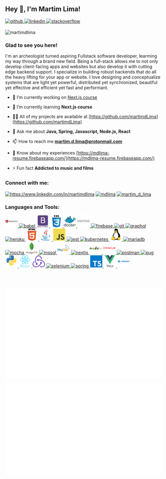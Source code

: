## Hey 👋, I'm Martim Lima!  
  

<a href="https://github.com/martimdLima" target="_blank">
<img src=https://img.shields.io/badge/github-%2324292e.svg?&style=for-the-badge&logo=github&logoColor=white alt=github style="margin-bottom: 5px;" />
</a>
<a href="https://linkedin.com/in/martimdlima" target="_blank">
<img src=https://img.shields.io/badge/linkedin-%231E77B5.svg?&style=for-the-badge&logo=linkedin&logoColor=white alt=linkedin style="margin-bottom: 5px;" />
</a>
<a href="https://stackoverflow.com/users/mdlima" target="_blank">
<img src=https://img.shields.io/badge/stackoverflow-%23F28032.svg?&style=for-the-badge&logo=stackoverflow&logoColor=white alt=stackoverflow style="margin-bottom: 5px;" />
</a>  
<p align="left"> <img src="https://komarev.com/ghpvc/?username=martimdlima&label=Profile%20views&color=0e75b6&style=flat" alt="martimdlima" /> </p>


### Glad to see you here!  
I'm an archeologist turned aspiring Fullstack software developer, learming my way through a brand new field. 
Being a full-stack allows me to not only develop client-facing apps and websites but also develop it with cutting edge backend support.
I specialize in building robust backends that do all the heavy lifting for your app or website. I love designing and conceptualize systems that are light yet powerful, distributed yet synchronized, beautiful yet effective and efficient yet fast and performant.  



- 🔭 I’m currently working on [Next.js course](https://github.com/martimdLima/Nextjs-and-React---The-Complete-Guide)

- 🌱 I’m currently learning **Next.js course**

- 👨‍💻 All of my projects are available at [https://github.com/martimdLima](https://github.com/martimdLima)

- 💬 Ask me about **Java, Spring, Javascript, Node.js, React**

- 📫 How to reach me **martim.d.lima@protonmail.com**

- 📄 Know about my experiences [https://mdlima-resume.firebaseapp.com/](https://mdlima-resume.firebaseapp.com/)

- ⚡ Fun fact **Addicted to music and films**

<h3 align="left">Connect with me:</h3>
<p align="left">
<a href="https://linkedin.com/in/https://www.linkedin.com/in/martimdlima" target="blank"><img align="center" src="https://cdn.jsdelivr.net/npm/simple-icons@3.0.1/icons/linkedin.svg" alt="https://www.linkedin.com/in/martimdlima" height="30" width="40" /></a>
<a href="https://stackoverflow.com/users/mdlima" target="blank"><img align="center" src="https://cdn.jsdelivr.net/npm/simple-icons@3.0.1/icons/stackoverflow.svg" alt="mdlima" height="30" width="40" /></a>
<a href="https://www.hackerrank.com/martim_d_lima" target="blank"><img align="center" src="https://cdn.jsdelivr.net/npm/simple-icons@3.0.1/icons/hackerrank.svg" alt="martim_d_lima" height="30" width="40" /></a>
</p>

<h3 align="left">Languages and Tools:</h3>
<p align="left"> <a href="https://angular.io" target="_blank"> <img src="https://raw.githubusercontent.com/devicons/devicon/master/icons/angularjs/angularjs-original-wordmark.svg" alt="angularjs" width="40" height="40"/> </a> <a href="https://babeljs.io/" target="_blank"> <img src="https://www.vectorlogo.zone/logos/babeljs/babeljs-icon.svg" alt="babel" width="40" height="40"/> </a> <a href="https://getbootstrap.com" target="_blank"> <img src="https://raw.githubusercontent.com/devicons/devicon/master/icons/bootstrap/bootstrap-plain-wordmark.svg" alt="bootstrap" width="40" height="40"/> </a> <a href="https://www.w3schools.com/css/" target="_blank"> <img src="https://raw.githubusercontent.com/devicons/devicon/master/icons/css3/css3-original-wordmark.svg" alt="css3" width="40" height="40"/> </a> <a href="https://www.docker.com/" target="_blank"> <img src="https://raw.githubusercontent.com/devicons/devicon/master/icons/docker/docker-original-wordmark.svg" alt="docker" width="40" height="40"/> </a> <a href="https://expressjs.com" target="_blank"> <img src="https://raw.githubusercontent.com/devicons/devicon/master/icons/express/express-original-wordmark.svg" alt="express" width="40" height="40"/> </a> <a href="https://firebase.google.com/" target="_blank"> <img src="https://www.vectorlogo.zone/logos/firebase/firebase-icon.svg" alt="firebase" width="40" height="40"/> </a> <a href="https://git-scm.com/" target="_blank"> <img src="https://www.vectorlogo.zone/logos/git-scm/git-scm-icon.svg" alt="git" width="40" height="40"/> </a> <a href="https://graphql.org" target="_blank"> <img src="https://www.vectorlogo.zone/logos/graphql/graphql-icon.svg" alt="graphql" width="40" height="40"/> </a> <a href="https://heroku.com" target="_blank"> <img src="https://www.vectorlogo.zone/logos/heroku/heroku-icon.svg" alt="heroku" width="40" height="40"/> </a> <a href="https://www.w3.org/html/" target="_blank"> <img src="https://raw.githubusercontent.com/devicons/devicon/master/icons/html5/html5-original-wordmark.svg" alt="html5" width="40" height="40"/> </a> <a href="https://www.java.com" target="_blank"> <img src="https://raw.githubusercontent.com/devicons/devicon/master/icons/java/java-original.svg" alt="java" width="40" height="40"/> </a> <a href="https://developer.mozilla.org/en-US/docs/Web/JavaScript" target="_blank"> <img src="https://raw.githubusercontent.com/devicons/devicon/master/icons/javascript/javascript-original.svg" alt="javascript" width="40" height="40"/> </a> <a href="https://jestjs.io" target="_blank"> <img src="https://www.vectorlogo.zone/logos/jestjsio/jestjsio-icon.svg" alt="jest" width="40" height="40"/> </a> <a href="https://kubernetes.io" target="_blank"> <img src="https://www.vectorlogo.zone/logos/kubernetes/kubernetes-icon.svg" alt="kubernetes" width="40" height="40"/> </a> <a href="https://www.linux.org/" target="_blank"> <img src="https://raw.githubusercontent.com/devicons/devicon/master/icons/linux/linux-original.svg" alt="linux" width="40" height="40"/> </a> <a href="https://mariadb.org/" target="_blank"> <img src="https://www.vectorlogo.zone/logos/mariadb/mariadb-icon.svg" alt="mariadb" width="40" height="40"/> </a> <a href="https://mochajs.org" target="_blank"> <img src="https://www.vectorlogo.zone/logos/mochajs/mochajs-icon.svg" alt="mocha" width="40" height="40"/> </a> <a href="https://www.mongodb.com/" target="_blank"> <img src="https://raw.githubusercontent.com/devicons/devicon/master/icons/mongodb/mongodb-original-wordmark.svg" alt="mongodb" width="40" height="40"/> </a> <a href="https://www.microsoft.com/en-us/sql-server" target="_blank"> <img src="https://cdn.worldvectorlogo.com/logos/microsoft-sql-server.svg" alt="mssql" width="40" height="40"/> </a> <a href="https://www.mysql.com/" target="_blank"> <img src="https://raw.githubusercontent.com/devicons/devicon/master/icons/mysql/mysql-original-wordmark.svg" alt="mysql" width="40" height="40"/> </a> <a href="https://nextjs.org/" target="_blank"> <img src="https://cdn.worldvectorlogo.com/logos/nextjs-3.svg" alt="nextjs" width="40" height="40"/> </a> <a href="https://nodejs.org" target="_blank"> <img src="https://raw.githubusercontent.com/devicons/devicon/master/icons/nodejs/nodejs-original-wordmark.svg" alt="nodejs" width="40" height="40"/> </a> <a href="https://www.oracle.com/" target="_blank"> <img src="https://raw.githubusercontent.com/devicons/devicon/master/icons/oracle/oracle-original.svg" alt="oracle" width="40" height="40"/> </a> <a href="https://postman.com" target="_blank"> <img src="https://www.vectorlogo.zone/logos/getpostman/getpostman-icon.svg" alt="postman" width="40" height="40"/> </a> <a href="https://pugjs.org" target="_blank"> <img src="https://cdn.worldvectorlogo.com/logos/pug.svg" alt="pug" width="40" height="40"/> </a> <a href="https://www.python.org" target="_blank"> <img src="https://raw.githubusercontent.com/devicons/devicon/master/icons/python/python-original.svg" alt="python" width="40" height="40"/> </a> <a href="https://reactjs.org/" target="_blank"> <img src="https://raw.githubusercontent.com/devicons/devicon/master/icons/react/react-original-wordmark.svg" alt="react" width="40" height="40"/> </a> <a href="https://redux.js.org" target="_blank"> <img src="https://raw.githubusercontent.com/devicons/devicon/master/icons/redux/redux-original.svg" alt="redux" width="40" height="40"/> </a> <a href="https://www.selenium.dev" target="_blank"> <img src="https://raw.githubusercontent.com/detain/svg-logos/780f25886640cef088af994181646db2f6b1a3f8/svg/selenium-logo.svg" alt="selenium" width="40" height="40"/> </a> <a href="https://spring.io/" target="_blank"> <img src="https://www.vectorlogo.zone/logos/springio/springio-icon.svg" alt="spring" width="40" height="40"/> </a> <a href="https://www.typescriptlang.org/" target="_blank"> <img src="https://raw.githubusercontent.com/devicons/devicon/master/icons/typescript/typescript-original.svg" alt="typescript" width="40" height="40"/> </a> <a href="https://vuejs.org/" target="_blank"> <img src="https://raw.githubusercontent.com/devicons/devicon/master/icons/vuejs/vuejs-original-wordmark.svg" alt="vuejs" width="40" height="40"/> </a> <a href="https://webpack.js.org" target="_blank"> <img src="https://raw.githubusercontent.com/devicons/devicon/d00d0969292a6569d45b06d3f350f463a0107b0d/icons/webpack/webpack-original-wordmark.svg" alt="webpack" width="40" height="40"/> </a> </p>


<!--<p><img align="left" src="https://github-readme-stats.vercel.app/api/top-langs?username=martimdlima&show_icons=true&locale=en&layout=compact" alt="martimdlima" /></p>-->

<!--<p>&nbsp;<img align="center" src="https://github-readme-stats.vercel.app/api?username=martimdlima&show_icons=true&locale=en" alt="martimdlima" /></p>-->

<!--<p><img align="center" src="https://github-readme-streak-stats.herokuapp.com/?user=martimdlima&" alt="martimdlima" /></p>-->


<!--### :zap: Recent Activity-->

<!--START_SECTION:activity-->


<br><br>


<div>
<p><img style="float: right; margin: 0px 0px 15px 15px;" src="https://raw.githubusercontent.com/martimdLima/github-stats/e362345058f9a2a0b201c7d46b1609f0721951c5/generated/languages.svg" alt="martimdlima" />
<img style="float: right; margin: 0px 0px 15px 15px;" src="https://raw.githubusercontent.com/martimdLima/github-stats/e362345058f9a2a0b201c7d46b1609f0721951c5/generated/overview.svg" alt="martimdlima" /></p>
</div>

<!--<div>
  <p>
    <img style="float: right; margin: 0px 0px 15px 15px;" src="https://github-readme-stats-fmu8ozvbo-martimdlima.vercel.app/api?username=martimdLima&count_private=true&include_all_commits&show_icons=true&theme=vue-dark" alt="martimdlima"/>
     <img style="float: right; margin: 0px 0px 15px 15px;" height="195px" src="https://github-readme-stats-fmu8ozvbo-martimdlima.vercel.app/api/top-langs/?username=martimdLima&langs_count=10&layout=compact&theme=vue-dark" alt="martimdlima" />
  </p>
</div>-->
